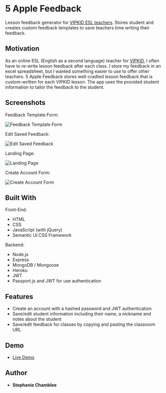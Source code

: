 # 5 Apple Feedback

Lesson feedback generator for [VIPKID ESL teachers](https://t.vipkid.com.cn/activity/popup?refereeId=4057772&refersourceid=a01). Stores student and creates custom feedback templates to save teachers time writing their feedback.

## Motivation

As an online ESL (English as a second language) teacher for [VIPKID](https://t.vipkid.com.cn/activity/popup?refereeId=4057772&refersourceid=a01), I often have to re-write lesson feedback after each class. I store my feedback in an excel spreadsheet, but I wanted something easier to use to offer other teachers. 5 Apple Feedback stores well-cradted lesson feedback that is custom-written for each VIPKID lesson. The app uses the provided student information to tailor the feedback to the student.

## Screenshots

Feedback Template Form:

![Feedback Template Form](http://i63.tinypic.com/24qsfhg.png)

Edit Saved Feedback:

![Edit Saved Feedback](http://i68.tinypic.com/25ryzkl.png)

Landing Page:

![Landing Page](http://i64.tinypic.com/2rrqirs.png)

Create Account Form:

![Create Account Form](http://i68.tinypic.com/sxd9xk.png)

## Built With

Front-End:
* HTML
* CSS
* JavaScript (with jQuery)
* Semantic UI CSS Framework

Backend:
* Node.js
* Express
* MongoDB / Mongoose
* Heroku
* JWT
* Passport.js and JWT for use authentication

## Features

* Create an account with a hashed password and JWT authentication
* Save/edit student information including their name, a nickname and notes about the student
* Save/edit feedback for classes by copying and pasting the classroom URL

## Demo

- [Live Demo](https://secret-badlands-91696.herokuapp.com/)

## Author

* **Stephanie Chamblee** 
